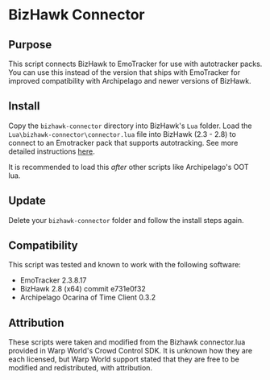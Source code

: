 # BizHawk Connector

## Purpose

This script connects BizHawk to EmoTracker for use with autotracker packs. You can use this instead of the version that ships with EmoTracker for improved compatibility with Archipelago and newer versions of BizHawk.

## Install

Copy the `bizhawk-connector` directory into BizHawk's `Lua` folder. Load the `Lua\bizhawk-connector\connector.lua` file into BizHawk (2.3 - 2.8) to connect to an Emotracker pack that supports autotracking. See more detailed instructions [here](https://github.com/coavins/EmoTrackerPacks#connect-to-bizhawk).

It is recommended to load this *after* other scripts like Archipelago's OOT lua.

## Update

Delete your `bizhawk-connector` folder and follow the install steps again.

## Compatibility

This script was tested and known to work with the following software:

* EmoTracker 2.3.8.17
* BizHawk 2.8 (x64) commit e731e0f32
* Archipelago Ocarina of Time Client 0.3.2

## Attribution

These scripts were taken and modified from the Bizhawk connector.lua provided in Warp World's Crowd Control SDK. It is unknown how they are each licensed, but Warp World support stated that they are free to be modified and redistributed, with attribution.
